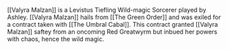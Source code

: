 [[Valyra Malzan]] is a Levistus Tiefling Wild-magic Sorcerer played by Ashley. [[Valyra Malzan]] hails from [[The Green Order]] and was exiled for a contract taken with [[The Umbral Cabal]]. This contract granted [[Valyra Malzan]] saftey from an oncoming Red Greatwyrm but inbued her powers with chaos, hence the wild magic. 
